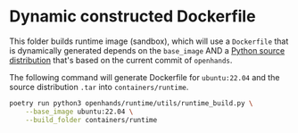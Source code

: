 # Dynamic constructed Dockerfile

This folder builds runtime image (sandbox), which will use a `Dockerfile` that is dynamically generated depends on the `base_image` AND a [Python source distribution](https://docs.python.org/3.10/distutils/sourcedist.html) that's based on the current commit of `openhands`.

The following command will generate Dockerfile for `ubuntu:22.04` and the source distribution `.tar` into `containers/runtime`.

```bash
poetry run python3 openhands/runtime/utils/runtime_build.py \
    --base_image ubuntu:22.04 \
    --build_folder containers/runtime
```
